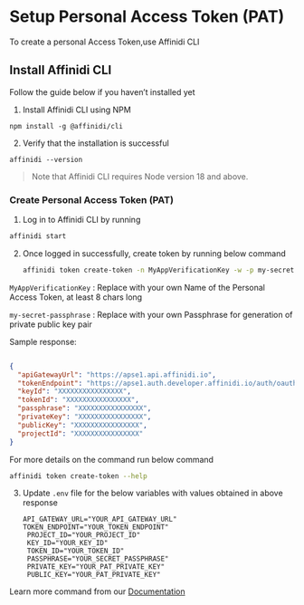 # Setup Personal Access Token (PAT)

To create a personal Access Token,use Affinidi CLI 

## Install Affinidi CLI

Follow the guide below if you haven’t installed yet

1. Install Affinidi CLI using NPM

`npm install -g @affinidi/cli`

2. Verify that the installation is successful

`affinidi --version`

> Note that Affinidi CLI requires Node version 18 and above.

### Create Personal Access Token (PAT)

1. Log in to Affinidi CLI by running

  ```sh
  affinidi start
  ```

2. Once logged in successfully, create token by running below command

    ```sh
    affinidi token create-token -n MyAppVerificationKey -w -p my-secret-passphrase
    ```

`MyAppVerificationKey` : Replace with your own Name of the Personal Access Token, at least 8 chars long

`my-secret-passphrase` : Replace with your own Passphrase for generation of private public key pair

Sample response:

```json

{
  "apiGatewayUrl": "https://apse1.api.affinidi.io",
  "tokenEndpoint": "https://apse1.auth.developer.affinidi.io/auth/oauth2/token",
  "keyId": "XXXXXXXXXXXXXXXX",
  "tokenId": "XXXXXXXXXXXXXXXX",
  "passphrase": "XXXXXXXXXXXXXXXX",
  "privateKey": "XXXXXXXXXXXXXXXX",
  "publicKey": "XXXXXXXXXXXXXXXX",
  "projectId": "XXXXXXXXXXXXXXXX"
}
```

For more details on the command run below command
```sh
affinidi token create-token --help
```

3. Update `.env` file for the below variables with values obtained in above response

   ```
   API_GATEWAY_URL="YOUR_API_GATEWAY_URL"
   TOKEN_ENDPOINT="YOUR_TOKEN_ENDPOINT"
    PROJECT_ID="YOUR_PROJECT_ID"
    KEY_ID="YOUR_KEY_ID"
    TOKEN_ID="YOUR_TOKEN_ID"
    PASSPHRASE="YOUR_SECRET_PASSPHRASE"
    PRIVATE_KEY="YOUR_PAT_PRIVATE_KEY"
    PUBLIC_KEY="YOUR_PAT_PRIVATE_KEY"
   ```

Learn more command from our [Documentation](https://docs.affinidi.com/dev-tools/affinidi-cli/manage-token)
